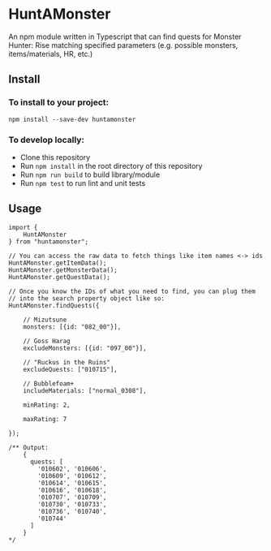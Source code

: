 # HuntAMonster

An npm module written in Typescript that can find quests for Monster Hunter: Rise matching specified parameters (e.g. possible monsters, items/materials, HR, etc.)

## Install

### To install to your project:

`npm install --save-dev huntamonster`

### To develop locally:

* Clone this repository
* Run `npm install` in the root directory of this repository
* Run `npm run build` to build library/module
* Run `npm test` to run lint and unit tests

## Usage

````
import { 
    HuntAMonster
} from "huntamonster";

// You can access the raw data to fetch things like item names <-> ids
HuntAMonster.getItemData();
HuntAMonster.getMonsterData();
HuntAMonster.getQuestData();

// Once you know the IDs of what you need to find, you can plug them
// into the search property object like so:
HuntAMonster.findQuests({

    // Mizutsune
    monsters: [{id: "082_00"}],

    // Goss Harag
    excludeMonsters: [{id: "097_00"}],

    // "Ruckus in the Ruins"
    excludeQuests: ["010715"],

    // Bubblefoam+
    includeMaterials: ["normal_0308"],

    minRating: 2,

    maxRating: 7

});

/** Output:
    {
      quests: [
        '010602', '010606',
        '010609', '010612',
        '010614', '010615',
        '010616', '010618',
        '010707', '010709',
        '010730', '010733',
        '010736', '010740',
        '010744'
      ]
    }
*/


````
